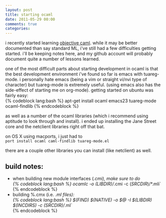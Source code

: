 ```yaml
---
layout: post
title: starting ocaml
date: 2011-05-29 00:00
comments: true
categories:
---
```

i recently started learning 
[objective caml](http://caml.inria.fr/index.en.html). while it may be
better documented than say standard ML, i've still had a few difficulties
getting started. i'll be keeping notes here, and my github account will
probably document quite a number of lessons learned.

one of the most difficult parts about starting development in ocaml is
that the best development environment i've found so far is emacs with
tuareg-mode. i personally hate emacs (being a vim or straight vi/nvi type of
character) but tuareg-mode is extremely useful. (using emacs also has the
side-effect of starting me on org-mode). getting started on ubuntu was fairly
easy:     
{% codeblock lang:bash %}
apt-get install ocaml emacs23 tuareg-mode ocaml-findlib
{% endcodeblock %}

as well as a number of the ocaml libraries (which i recommend using aptitude
to look through and install). i ended up installing the Jane Street core and
the netclient libraries right off that bat.
      
on OS X using macports, i just had to     
      	`port install ocaml caml-findlib tuareg-mode.el`

there are a couple other libraries you can install (like netclient) as well.

build notes:    
------------      
* when building new module interfaces (*.cmi), make sure to do     
{% codeblock lang:bash %}
ocamlc -o $(LIBDIR)/$*.cmi -c $(SRCDIR)/$*.mli`     
{% endcodeblock %}
* building %.cmx (i.e. *.ml files):     
{% codeblock lang:bash %}
$(FIND) $(NATIVE) -o $@ -I $(LIBDIR) $(INCDIRS) -c $(SRCDIR)/$*.ml`    
{% endcodeblock %}

